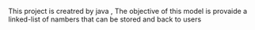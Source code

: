 This project is creatred by java , The objective of this model is provaide a linked-list of nambers that can be stored and back to users

